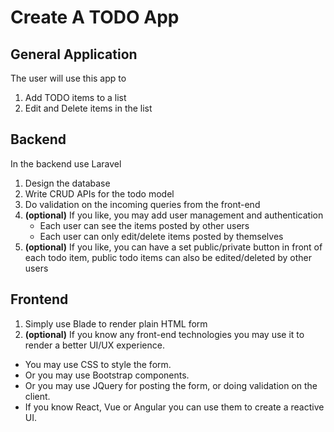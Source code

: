 # Create A TODO App
## General Application
The user will use this app to 
1. Add TODO items to a list
2. Edit and Delete items in the list


## Backend
In the backend use Laravel
1. Design the database
2. Write CRUD APIs for the todo model
3. Do validation on the incoming queries from the front-end
5. **(optional)** If you like, you may add user management and authentication
    - Each user can see the items posted by other users
    - Each user can only edit/delete items posted by themselves
6. **(optional)** If you like, you can have a set public/private button
 in front of each todo item, public todo items can also be edited/deleted by other users


## Frontend
1. Simply use Blade to render plain HTML form
2. **(optional)** If you know any front-end technologies you may use it
 to render a better UI/UX experience.
  - You may use CSS to style the form.
  - Or you may use Bootstrap components.
  - Or you may use JQuery for posting the form, or doing validation on the client.
  - If you know React, Vue or Angular you can use them to create a reactive UI.
 
